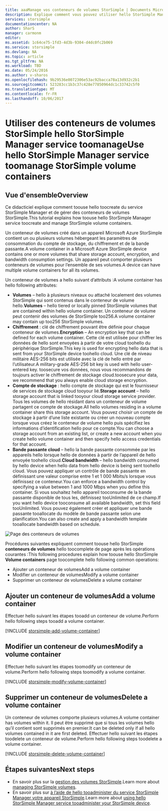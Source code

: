 ```yaml
---
title: aaaManage vos conteneurs de volumes StorSimple | Documents Microsoft
description: Explique comment vous pouvez utiliser hello StorSimple Manager conteneurs de volumes service page tooadd, modifier ou supprimer un conteneur de volume.
services: storsimple
documentationcenter: NA
author: SharS
manager: carmonm
editor: 
ms.assetid: 1c64ce75-1fd3-4d3b-9304-d4dc0fc2b069
ms.service: storsimple
ms.devlang: NA
ms.topic: article
ms.tgt_pltfrm: NA
ms.workload: TBD
ms.date: 05/24/2016
ms.author: v-sharos
ms.openlocfilehash: 9b29536e0072306e53ac92bacca78a13d932c2b1
ms.sourcegitcommit: 523283cc1b3c37c428e77850964dc1c33742c5f0
ms.translationtype: MT
ms.contentlocale: fr-FR
ms.lasthandoff: 10/06/2017
---
```

# <a name="use-hello-storsimple-manager-service-toomanage-storsimple-volume-containers"></a><span data-ttu-id="dc9e7-103">Utiliser des conteneurs de volumes StorSimple hello StorSimple Manager service toomanage</span><span class="sxs-lookup"><span data-stu-id="dc9e7-103">Use hello StorSimple Manager service toomanage StorSimple volume containers</span></span>
## <a name="overview"></a><span data-ttu-id="dc9e7-104">Vue d'ensemble</span><span class="sxs-lookup"><span data-stu-id="dc9e7-104">Overview</span></span>
<span data-ttu-id="dc9e7-105">Ce didacticiel explique comment toouse hello toocreate du service StorSimple Manager et de gérer des conteneurs de volumes StorSimple.</span><span class="sxs-lookup"><span data-stu-id="dc9e7-105">This tutorial explains how toouse hello StorSimple Manager service toocreate and manage StorSimple volume containers.</span></span>

<span data-ttu-id="dc9e7-106">Un conteneur de volumes créé dans un appareil Microsoft Azure StorSimple contient un ou plusieurs volumes hébergeant les paramètres de consommation du compte de stockage, du chiffrement et de la bande passante.</span><span class="sxs-lookup"><span data-stu-id="dc9e7-106">A volume container in a Microsoft Azure StorSimple device contains one or more volumes that share storage account, encryption, and bandwidth consumption settings.</span></span> <span data-ttu-id="dc9e7-107">Un appareil peut comporter plusieurs conteneurs de volumes pour l’ensemble de ses volumes.</span><span class="sxs-lookup"><span data-stu-id="dc9e7-107">A device can have multiple volume containers for all its volumes.</span></span> 

<span data-ttu-id="dc9e7-108">Un conteneur de volumes a hello suivant d’attributs :</span><span class="sxs-lookup"><span data-stu-id="dc9e7-108">A volume container has hello following attributes:</span></span>

* <span data-ttu-id="dc9e7-109">**Volumes** – hello à plusieurs niveaux ou attaché localement des volumes StorSimple qui sont contenus dans le conteneur de volume hello.</span><span class="sxs-lookup"><span data-stu-id="dc9e7-109">**Volumes** – hello tiered or locally pinned StorSimple volumes that are contained within hello volume container.</span></span> <span data-ttu-id="dc9e7-110">Un conteneur de volume peut contenir des volumes de StorSimple too256.</span><span class="sxs-lookup"><span data-stu-id="dc9e7-110">A volume container may contain up too256 StorSimple volumes.</span></span>
* <span data-ttu-id="dc9e7-111">**Chiffrement** : clé de chiffrement pouvant être définie pour chaque conteneur de volumes.</span><span class="sxs-lookup"><span data-stu-id="dc9e7-111">**Encryption** – An encryption key that can be defined for each volume container.</span></span> <span data-ttu-id="dc9e7-112">Cette clé est utilisée pour chiffrer les données de hello sont envoyées à partir de votre cloud toohello du périphérique StorSimple.</span><span class="sxs-lookup"><span data-stu-id="dc9e7-112">This key is used for encrypting hello data that is sent from your StorSimple device toohello cloud.</span></span> <span data-ttu-id="dc9e7-113">Une clé de niveau militaire AES-256 bits est utilisée avec la clé de hello entré par l’utilisateur.</span><span class="sxs-lookup"><span data-stu-id="dc9e7-113">A military-grade AES-256 bit key is used with hello user-entered key.</span></span> <span data-ttu-id="dc9e7-114">toosecure vos données, nous vous recommandons de toujours activer le chiffrement de stockage cloud.</span><span class="sxs-lookup"><span data-stu-id="dc9e7-114">toosecure your data, we recommend that you always enable cloud storage encryption.</span></span>
* <span data-ttu-id="dc9e7-115">**Compte de stockage** : hello compte de stockage qui est le fournisseur de services de stockage cloud tooyour lié.</span><span class="sxs-lookup"><span data-stu-id="dc9e7-115">**Storage account** – hello storage account that is linked tooyour cloud storage service provider.</span></span> <span data-ttu-id="dc9e7-116">Tous les volumes de hello résidant dans un conteneur de volume partagent ce compte de stockage.</span><span class="sxs-lookup"><span data-stu-id="dc9e7-116">All hello volumes residing in a volume container share this storage account.</span></span> <span data-ttu-id="dc9e7-117">Vous pouvez choisir un compte de stockage à partir d’une liste existante ou créer un nouveau compte lorsque vous créez le conteneur de volume hello puis spécifiez les informations d’identification hello pour ce compte.</span><span class="sxs-lookup"><span data-stu-id="dc9e7-117">You can choose a storage account from an existing list, or create a new account when you create hello volume container and then specify hello access credentials for that account.</span></span>
* <span data-ttu-id="dc9e7-118">**Bande passante cloud** – hello la bande passante consommée par les appareils hello lorsque hello de données à partir de l’appareil de hello envoyée toohello cloud.</span><span class="sxs-lookup"><span data-stu-id="dc9e7-118">**Cloud bandwidth** – hello bandwidth consumed by hello device when hello data from hello device is being sent toohello cloud.</span></span> <span data-ttu-id="dc9e7-119">Vous pouvez appliquer un contrôle de bande passante en définissant une valeur comprise entre 1 et 1 000 Mbits/s lorsque vous définissez ce conteneur.</span><span class="sxs-lookup"><span data-stu-id="dc9e7-119">You can enforce a bandwidth control by specifying a value between 1 and 1000 Mbps when you define this container.</span></span> <span data-ttu-id="dc9e7-120">Si vous souhaitez hello appareil tooconsume de la bande passante disponible de tous les, définissez tooUnlimited de ce champ.</span><span class="sxs-lookup"><span data-stu-id="dc9e7-120">If you want hello device tooconsume all available bandwidth, set this field tooUnlimited.</span></span> <span data-ttu-id="dc9e7-121">Vous pouvez également créer et appliquer une bande passante tooallocate du modèle de bande passante selon une planification.</span><span class="sxs-lookup"><span data-stu-id="dc9e7-121">You can also create and apply a bandwidth template tooallocate bandwidth based on schedule.</span></span>

![Page des conteneurs de volumes](./media/storsimple-manage-volume-containers/HCS_VolumeContainersPage.png)

<span data-ttu-id="dc9e7-123">Procédures suivantes expliquent comment toouse hello StorSimple **conteneurs de volumes** hello toocomplete de page après les opérations courantes :</span><span class="sxs-lookup"><span data-stu-id="dc9e7-123">This following procedures explain how toouse hello StorSimple **Volume containers** page toocomplete hello following common operations:</span></span>

* <span data-ttu-id="dc9e7-124">Ajouter un conteneur de volumes</span><span class="sxs-lookup"><span data-stu-id="dc9e7-124">Add a volume container</span></span> 
* <span data-ttu-id="dc9e7-125">Modifier un conteneur de volumes</span><span class="sxs-lookup"><span data-stu-id="dc9e7-125">Modify a volume container</span></span> 
* <span data-ttu-id="dc9e7-126">Supprimer un conteneur de volumes</span><span class="sxs-lookup"><span data-stu-id="dc9e7-126">Delete a volume container</span></span> 

## <a name="add-a-volume-container"></a><span data-ttu-id="dc9e7-127">Ajouter un conteneur de volumes</span><span class="sxs-lookup"><span data-stu-id="dc9e7-127">Add a volume container</span></span>
<span data-ttu-id="dc9e7-128">Effectuer hello suivant les étapes tooadd un conteneur de volume.</span><span class="sxs-lookup"><span data-stu-id="dc9e7-128">Perform hello following steps tooadd a volume container.</span></span>

[!INCLUDE [storsimple-add-volume-container](../../includes/storsimple-add-volume-container.md)]

## <a name="modify-a-volume-container"></a><span data-ttu-id="dc9e7-129">Modifier un conteneur de volumes</span><span class="sxs-lookup"><span data-stu-id="dc9e7-129">Modify a volume container</span></span>
<span data-ttu-id="dc9e7-130">Effectuer hello suivant les étapes toomodify un conteneur de volume.</span><span class="sxs-lookup"><span data-stu-id="dc9e7-130">Perform hello following steps toomodify a volume container.</span></span>

[!INCLUDE [storsimple-modify-volume-container](../../includes/storsimple-modify-volume-container.md)]

## <a name="delete-a-volume-container"></a><span data-ttu-id="dc9e7-131">Supprimer un conteneur de volumes</span><span class="sxs-lookup"><span data-stu-id="dc9e7-131">Delete a volume container</span></span>
<span data-ttu-id="dc9e7-132">Un conteneur de volumes comporte plusieurs volumes.</span><span class="sxs-lookup"><span data-stu-id="dc9e7-132">A volume container has volumes within it.</span></span> <span data-ttu-id="dc9e7-133">Il peut être supprimé que si tous les volumes hello qu’il contient sont supprimés en premier.</span><span class="sxs-lookup"><span data-stu-id="dc9e7-133">It can be deleted only if all hello volumes contained in it are first deleted.</span></span> <span data-ttu-id="dc9e7-134">Effectuer hello suivant les étapes toodelete un conteneur de volume.</span><span class="sxs-lookup"><span data-stu-id="dc9e7-134">Perform hello following steps toodelete a volume container.</span></span>

[!INCLUDE [storsimple-delete-volume-container](../../includes/storsimple-delete-volume-container.md)]

## <a name="next-steps"></a><span data-ttu-id="dc9e7-135">Étapes suivantes</span><span class="sxs-lookup"><span data-stu-id="dc9e7-135">Next steps</span></span>
* <span data-ttu-id="dc9e7-136">En savoir plus sur la [gestion des volumes StorSimple](storsimple-manage-volumes.md).</span><span class="sxs-lookup"><span data-stu-id="dc9e7-136">Learn more about [managing StorSimple volumes](storsimple-manage-volumes.md).</span></span> 
* <span data-ttu-id="dc9e7-137">En savoir plus sur [à l’aide de hello tooadminister du service StorSimple Manager votre appareil StorSimple](storsimple-manager-service-administration.md).</span><span class="sxs-lookup"><span data-stu-id="dc9e7-137">Learn more about [using hello StorSimple Manager service tooadminister your StorSimple device](storsimple-manager-service-administration.md).</span></span>

